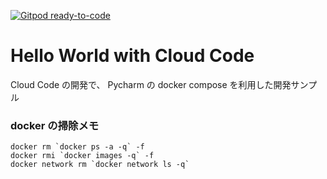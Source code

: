 [![Gitpod ready-to-code](https://img.shields.io/badge/Gitpod-ready--to--code-blue?logo=gitpod)](https://gitpod.io/#https://github.com/devhishiki/cloud_code_hello)

# Hello World with Cloud Code

Cloud Code の開発で、 Pycharm の docker compose を利用した開発サンプル


### docker の掃除メモ

```
docker rm `docker ps -a -q` -f
docker rmi `docker images -q` -f
docker network rm `docker network ls -q`
```
